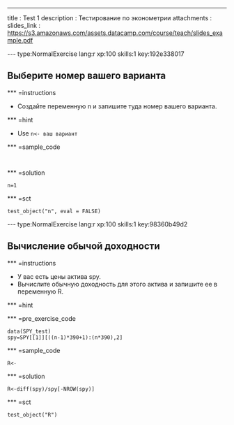 ---
title       : Test 1
description : Тестирование по эконометрии
attachments :
  slides_link : https://s3.amazonaws.com/assets.datacamp.com/course/teach/slides_example.pdf


--- type:NormalExercise lang:r xp:100 skills:1 key:192e338017
## Выберите номер вашего варианта



*** =instructions
- Создайте переменную n и запишите туда номер вашего варианта.

*** =hint
- Use `n<- ваш вариант` 

*** =sample_code
```{r}


```

*** =solution
```{r}
n=1
```

*** =sct
```{r}
test_object("n", eval = FALSE)
```

--- type:NormalExercise lang:r xp:100 skills:1 key:98360b49d2
## Вычисление обычой доходности



*** =instructions
- У вас есть цены актива spy.
- Вычислите обычную доходность для этого актива и запишите ее в переменную R.

*** =hint

*** =pre_exercise_code
```{r}
data(SPY_test)
spy=SPY[[1]][((n-1)*390+1):(n*390),2]
```

*** =sample_code
```{r}
R<-

```

*** =solution
```{r}
R<-diff(spy)/spy[-NROW(spy)]
```

*** =sct
```{r}
test_object("R")
```

